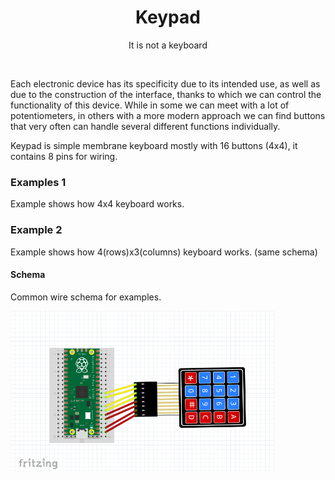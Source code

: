 <div align="center">
  <h1> Keypad </h1>
  <p> It is not a keyboard </p>
</div>  
<br/>

Each electronic device has its specificity due to its intended use, as well as due to the construction of the interface, thanks to which we can control the functionality of this device. While in some we can meet with a lot of potentiometers, in others with a more modern approach we can find buttons that very often can handle several different functions individually.

Keypad is simple membrane keyboard mostly with 16 buttons (4x4), it contains 8 pins for wiring.

### Examples 1

Example shows how 4x4 keyboard works.

### Example 2
Example shows how 4(rows)x3(columns) keyboard works. (same schema)

#### Schema

Common wire schema for examples.

<img src="https://github.com/psp515/MicroPico/blob/main/images/keypad/ex_schema.png" alt="symbol" height=256/>
